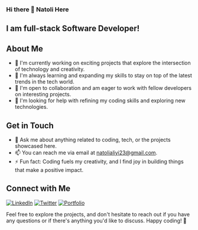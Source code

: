 ### Hi there 👋 Natoli Here

## I am full-stack Software Developer! 

## About Me

- 🔭 I'm currently working on exciting projects that explore the intersection of technology and creativity.
- 🌱 I'm always learning and expanding my skills to stay on top of the latest trends in the tech world.
- 👯 I'm open to collaboration and am eager to work with fellow developers on interesting projects.
- 🤔 I'm looking for help with refining my coding skills and exploring new technologies.

## Get in Touch

- 💬 Ask me about anything related to coding, tech, or the projects showcased here.
- 📫 You can reach me via email at [natolialiyi23@gmail.com](mailto:natolialiyi23@gmail.com).
- ⚡ Fun fact: Coding fuels my creativity, and I find joy in building things that make a positive impact.

## Connect with Me

[![LinkedIn](https://img.shields.io/badge/LinkedIn-Connect-blue)](https://www.linkedin.com/in/usmael-lkdn/)
[![Twitter](https://img.shields.io/badge/Twitter-Follow-lightblue)](https://twitter.com/abduremanUsmael)
[![Portfolio](https://img.shields.io/badge/Portfolio-Visit-brightgreen)](https://www.usmael.live)

Feel free to explore the projects, and don't hesitate to reach out if you have any questions or if there's anything you'd like to discuss. Happy coding! 🚀
